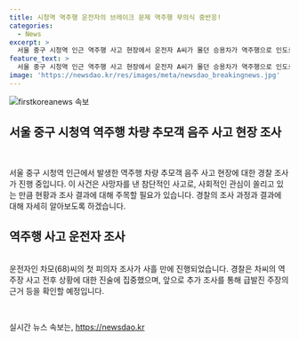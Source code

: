 ```yaml
---
title: 시청역 역주행 운전자의 브레이크 문제 역주행 무의식 중반응!
categories:
  - News
excerpt: >
  서울 중구 시청역 인근 역주행 사고 현장에서 운전자 A씨가 몰던 승용차가 역주행으로 인도로 돌진해 9명이 사망한 사고의 용의자 차모(68)씨가 입원 중 피의자 조사를 받았다. 차씨는 브레이크가 작동하지 않아 급발진으로 사고가 발생했다고 주장했으나 경찰은 EDR 분석 등을 통해 차량의 가속과 브레이크 상태에 대한 의심을 제기하고 있다. 또한 차씨에 대한 음주 측정은 사고 후 1시간 30분 뒤에 이송된 병원에서 진행되었으며, 정밀 분석 결과를 통해 최종 판단될 예정이다.
feature_text: >
  서울 중구 시청역 인근 역주행 사고 현장에서 운전자 A씨가 몰던 승용차가 역주행으로 인도로 돌진해 9명이 사망한 사고의 용의자 차모(68)씨가 입원 중 피의자 조사를 받았다. 차씨는 브레이크가 작동하지 않아 급발진으로 사고가 발생했다고 주장했으나 경찰은 EDR 분석 등을 통해 차량의 가속과 브레이크 상태에 대한 의심을 제기하고 있다. 또한 차씨에 대한 음주 측정은 사고 후 1시간 30분 뒤에 이송된 병원에서 진행되었으며, 정밀 분석 결과를 통해 최종 판단될 예정이다.
image: 'https://newsdao.kr/res/images/meta/newsdao_breakingnews.jpg'
---
```


<p><img src="https://newsdao.kr/res/images/meta/newsdao_breakingnews.jpg" alt="firstkoreanews 속보" /></p>

<h2 data-ke-size="size26">서울 중구 시청역 역주행 차량 추모객 음주 사고 현장 조사</h2>

<p><br></p>

<p>서울 중구 시청역 인근에서 발생한 역주행 차량 추모객 음주 사고 현장에 대한 경찰 조사가 진행 중입니다. 이 사건은 사망자를 낸 참단적인 사고로, 사회적인 관심이 쏠리고 있는 만큼 현황과 조사 결과에 대해 주목할 필요가 있습니다. 경찰의 조사 과정과 결과에 대해 자세히 알아보도록 하겠습니다.
<br></p>

<h2 data-ke-size="size24">역주행 사고 운전자 조사</h2>

<p><br>
운전자인 차모(68)씨의 첫 피의자 조사가 사흘 만에 진행되었습니다. 경찰은 차씨의 역주장 사고 전후 상황에 대한 진술에 집중했으며, 앞으로 추가 조사를 통해 급발진 주장의 근거 등을 확인할 예정입니다.</p>

<p data-ke-size="size16">&nbsp;</p>
실시간 뉴스 속보는, <a href="https://newsdao.kr" rel="dofollow">https://newsdao.kr</a>


